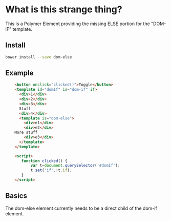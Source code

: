 # What is this strange thing?
This is a Polymer Element providing the missing ELSE portion for the "DOM-IF" template.

## Install
```bash
bower install --save dom-else
```

## Example

```html
    <button onclick="clicked()">Toggle</button>
    <template id="domIf" is="dom-if" if>
      <div>1</div>
      <div>2</div>
      <div>3</div>
      Stuff
      <div>4</div>
      <template is="dom-else">
        <div>e1</div>
        <div>e2</div>
	More stuff
        <div>e3</div>
      </template>
    </template>

    <script>
       function clicked() {
           var t=document.querySelector('#domIf');
           t.set('if',!t.if);
       }
    </script>
```

## Basics
The dom-else element currently needs to be a direct child of the dom-if element.
